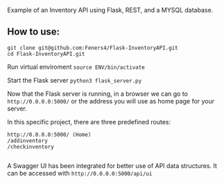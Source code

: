 Example of an Inventory API using Flask, REST, and a MYSQL database.

## How to use:

```
git clone git@github.com:Feners4/Flask-InventoryAPI.git
cd Flask-InventoryAPI.git

```
Run virtual enviroment
`source ENV/bin/activate`

Start the Flask server
`python3 flask_server.py`

Now that the Flask server is running, in a browser we can go to `http://0.0.0.0:5000/` or the address you will use as home page for your server. 

In this specific project, there are three predefined routes:
```
http://0.0.0.0:5000/ (Home)
/addinventory
/checkinventory


```
A Swagger UI has been integrated for better use of API data structures. It can be accessed with `http://0.0.0.0:5000/api/ui`
